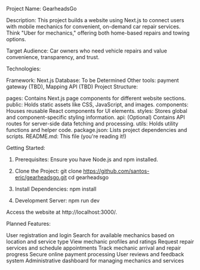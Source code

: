 Project Name: GearheadsGo

Description: This project builds a website using Next.js to connect users with mobile mechanics for convenient, on-demand car repair services. Think "Uber for mechanics," offering both home-based repairs and towing options.

Target Audience: Car owners who need vehicle repairs and value convenience, transparency, and trust.

Technologies:

Framework: Next.js
Database: To be Determined
Other tools: payment gateway (TBD), Mapping API (TBD)
Project Structure:

pages: Contains Next.js page components for different website sections.
public: Holds static assets like CSS, JavaScript, and images.
components: Houses reusable React components for UI elements.
styles: Stores global and component-specific styling information.
api: (Optional) Contains API routes for server-side data fetching and processing.
utils: Holds utility functions and helper code.
package.json: Lists project dependencies and scripts.
README.md: This file (you're reading it!)

Getting Started:

1. Prerequisites: Ensure you have Node.js and npm installed.

2. Clone the Project:
git clone https://github.com/santos-eric/gearheadsgo.git
cd gearheadsgo

1. Install Dependencies:
npm install

1. Development Server:
npm run dev

Access the website at http://localhost:3000/.

Planned Features:

User registration and login
Search for available mechanics based on location and service type
View mechanic profiles and ratings
Request repair services and schedule appointments
Track mechanic arrival and repair progress
Secure online payment processing
User reviews and feedback system
Administrative dashboard for managing mechanics and services

